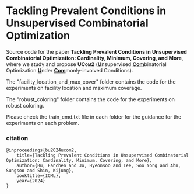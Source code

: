 # Tackling Prevalent Conditions in Unsupervised Combinatorial Optimization

Source code for the paper **Tackling Prevalent Conditions in Unsupervised Combinatorial Optimization: Cardinality, Minimum, Covering, and More**, where we study and propose <strong><span style="font-variant: small-caps;">UCom2</span></strong> (<ins><strong>U</strong></ins>nsupervised <ins><strong>Com</strong></ins>binatorial Optimization <ins><strong>U</strong></ins>nder <ins><strong>Com</strong></ins>monly-involved Conditions).

The "facility_location_and_max_cover" folder contains the code for the experiments on facility location and maximum coverage.

The "robust_coloring" folder contains the code for the experiments on robust coloring.

Please check the train_cmd.txt file in each folder for the guidance for the experiments on each problem.

### citation

    @inproceedings{bu2024ucom2,
        title={Tackling Prevalent Conditions in Unsupervised Combinatorial Optimization: Cardinality, Minimum, Covering, and More},
        author={Bu, Fanchen and Jo, Hyeonsoo and Lee, Soo Yong and Ahn, Sungsoo and Shin, Kijung},
        booktitle={ICML},
        year={2024}
    }
